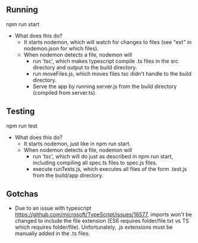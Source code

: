 ## Running
npm run start
- What does this do?
    - It starts nodemon, which will watch for changes to files (see "ext" in nodemon.json for which files).
    - When nodemon detects a file, nodemon will 
        - run 'tsc', which makes typescript compile .ts files in the src directory and output to the build directory.
        - run moveFiles.js, which moves files tsc didn't handle to the build directory.
        - Serve the app by running server.js from the build directory (compiled from server.ts).

## Testing
npm run test
- What does this do?
    - It starts nodemon, just like in npm run start.
    - When nodemon detects a file, nodemon will 
        - run 'tsc', which will do just as described in npm run start, including compiling all spec.ts files to spec.js files.
        - execute runTests.js, which executes all files of the form .test.js from the build/app directory.
           
## Gotchas
- Due to an issue with typescript https://github.com/microsoft/TypeScript/issues/16577,
    imports won't be changed to include the file extension (ES6 requires folder/file.txt vs
    TS which requires folder/file). Unfortunately, .js extensions must be manually added in the .ts
    files.
